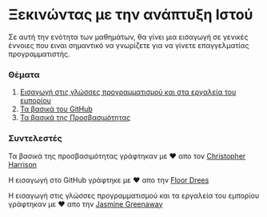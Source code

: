# Ξεκινώντας με την ανάπτυξη Ιστού

Σε αυτή την ενότητα των μαθημάτων, θα γίνει μια εισαγωγή σε γενικές έννοιες που ειναι σημαντικό να γνωρίζετε για να γίνετε επαγγελματίας προγραμματιστής.

### Θέματα

1. [Εισαγωγή στις γλώσσες προγραμματισμού και στα εργαλεία του εμπορίου](../translations/README.el.md)
2. [Τα βασικά του GitHub](../2-github-basics/translations/README.el.md)
3. [Τα βασικά της Προσβασιμότητας](../3-accessibility/translations/README.el.md)

### Συντελεστές

Τα βασικά της προσβασιμότητας γράφτηκαν με ♥️ απο τον [Christopher Harrison](https://twitter.com/geektrainer)

Η εισαγωγή στο GitHub γράφτηκε με ♥️ απο την [Floor Drees](https://twitter.com/floordrees)

Η εισαγωγή στις γλώσσες προγραμματισμού και τα εργαλεία του εμπορίου γράφτηκαν με ♥️ απο την [Jasmine Greenaway](https://twitter.com/paladique)
